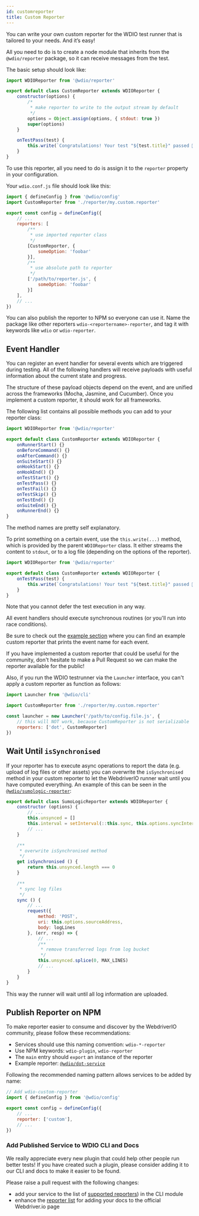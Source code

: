 ```yaml
---
id: customreporter
title: Custom Reporter
---
```


You can write your own custom reporter for the WDIO test runner that is tailored to your needs. And it’s easy!

All you need to do is to create a node module that inherits from the `@wdio/reporter` package, so it can receive messages from the test.

The basic setup should look like:

```js
import WDIOReporter from '@wdio/reporter'

export default class CustomReporter extends WDIOReporter {
    constructor(options) {
        /*
         * make reporter to write to the output stream by default
         */
        options = Object.assign(options, { stdout: true })
        super(options)
    }

    onTestPass(test) {
        this.write(`Congratulations! Your test "${test.title}" passed 👏`)
    }
}
```

To use this reporter, all you need to do is assign it to the `reporter` property in your configuration.


Your `wdio.conf.js` file should look like this:

```js
import { defineConfig } from '@wdio/config'
import CustomReporter from './reporter/my.custom.reporter'

export const config = defineConfig({
    // ...
    reporters: [
        /**
         * use imported reporter class
         */
        [CustomReporter, {
            someOption: 'foobar'
        }],
        /**
         * use absolute path to reporter
         */
        ['/path/to/reporter.js', {
            someOption: 'foobar'
        }]
    ],
    // ...
})
```

You can also publish the reporter to NPM so everyone can use it. Name the package like other reporters `wdio-<reportername>-reporter`, and tag it with keywords like `wdio` or `wdio-reporter`.

## Event Handler

You can register an event handler for several events which are triggered during testing. All of the following handlers will receive payloads with useful information about the current state and progress.

The structure of these payload objects depend on the event, and are unified across the frameworks (Mocha, Jasmine, and Cucumber). Once you implement a custom reporter, it should work for all frameworks.

The following list contains all possible methods you can add to your reporter class:

```js
import WDIOReporter from '@wdio/reporter'

export default class CustomReporter extends WDIOReporter {
    onRunnerStart() {}
    onBeforeCommand() {}
    onAfterCommand() {}
    onSuiteStart() {}
    onHookStart() {}
    onHookEnd() {}
    onTestStart() {}
    onTestPass() {}
    onTestFail() {}
    onTestSkip() {}
    onTestEnd() {}
    onSuiteEnd() {}
    onRunnerEnd() {}
}
```

The method names are pretty self explanatory.

To print something on a certain event, use the `this.write(...)` method, which is provided by the parent `WDIOReporter` class. It either streams the content to `stdout`, or to a log file (depending on the options of the reporter).

```js
import WDIOReporter from '@wdio/reporter'

export default class CustomReporter extends WDIOReporter {
    onTestPass(test) {
        this.write(`Congratulations! Your test "${test.title}" passed 👏`)
    }
}
```

Note that you cannot defer the test execution in any way.

All event handlers should execute synchronous routines (or you'll run into race conditions).

Be sure to check out the [example section](https://github.com/webdriverio/webdriverio/tree/main/examples/wdio) where you can find an example custom reporter that prints the event name for each event.

If you have implemented a custom reporter that could be useful for the community, don't hesitate to make a Pull Request so we can make the reporter available for the public!

Also, if you run the WDIO testrunner via the `Launcher` interface, you can't apply a custom reporter as function as follows:

```js
import Launcher from '@wdio/cli'

import CustomReporter from './reporter/my.custom.reporter'

const launcher = new Launcher('/path/to/config.file.js', {
    // this will NOT work, because CustomReporter is not serializable
    reporters: ['dot', CustomReporter]
})
```

## Wait Until `isSynchronised`

If your reporter has to execute async operations to report the data (e.g. upload of log files or other assets) you can overwrite the `isSynchronised` method in your custom reporter to let the WebdriverIO runner wait until you have computed everything. An example of this can be seen in the [`@wdio/sumologic-reporter`](https://github.com/webdriverio/webdriverio/blob/main/packages/wdio-sumologic-reporter/src/index.js):

```js
export default class SumoLogicReporter extends WDIOReporter {
    constructor (options) {
        // ...
        this.unsynced = []
        this.interval = setInterval(::this.sync, this.options.syncInterval)
        // ...
    }

    /**
     * overwrite isSynchronised method
     */
    get isSynchronised () {
        return this.unsynced.length === 0
    }

    /**
     * sync log files
     */
    sync () {
        // ...
        request({
            method: 'POST',
            uri: this.options.sourceAddress,
            body: logLines
        }, (err, resp) => {
            // ...
            /**
             * remove transferred logs from log bucket
             */
            this.unsynced.splice(0, MAX_LINES)
            // ...
        }
    }
}
```

This way the runner will wait until all log information are uploaded.

## Publish Reporter on NPM

To make reporter easier to consume and discover by the WebdriverIO community, please follow these recommendations:

* Services should use this naming convention: `wdio-*-reporter`
* Use NPM keywords: `wdio-plugin`, `wdio-reporter`
* The `main` entry should `export` an instance of the reporter
* Example reporter: [`@wdio/dot-service`](https://github.com/webdriverio/webdriverio/tree/main/packages/wdio-dot-reporter)

Following the recommended naming pattern allows services to be added by name:

```js
// Add wdio-custom-reporter
import { defineConfig } from '@wdio/config'

export const config = defineConfig({
    // ...
    reporter: ['custom'],
    // ...
})
```

### Add Published Service to WDIO CLI and Docs

We really appreciate every new plugin that could help other people run better tests! If you have created such a plugin, please consider adding it to our CLI and docs to make it easier to be found.

Please raise a pull request with the following changes:

- add your service to the list of [supported reporters](https://github.com/webdriverio/webdriverio/blob/main/packages/wdio-cli/src/constants.ts#L74-L91)) in the CLI module
- enhance the [reporter list](https://github.com/webdriverio/webdriverio/blob/main/scripts/docs-generation/3rd-party/reporters.json) for adding your docs to the official Webdriver.io page
